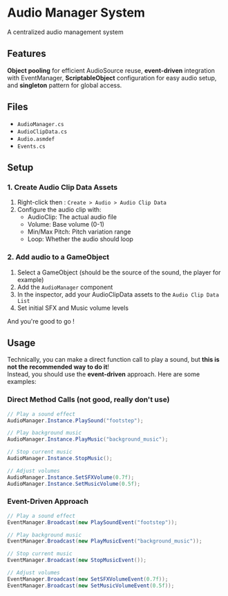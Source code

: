 # Audio Manager System

A centralized audio management system

## Features

**Object pooling** for efficient AudioSource reuse, **event-driven** integration with EventManager, **ScriptableObject** configuration for easy audio setup, and **singleton** pattern for global access.

## Files

- `AudioManager.cs`
- `AudioClipData.cs`
- `Audio.asmdef`
- `Events.cs`

## Setup

### 1. Create Audio Clip Data Assets

1. Right-click then : `Create > Audio > Audio Clip Data`
2. Configure the audio clip with:
   - AudioClip: The actual audio file
   - Volume: Base volume (0-1)
   - Min/Max Pitch: Pitch variation range
   - Loop: Whether the audio should loop

### 2. Add audio to a GameObject

1. Select a GameObject (should be the source of the sound, the player for example)
2. Add the `AudioManager` component
3. In the inspector, add your AudioClipData assets to the `Audio Clip Data List`
4. Set initial SFX and Music volume levels

And you're good to go !

## Usage

Technically, you can make a direct function call to play a sound, but **this is not the recommended way to do it**!  
Instead, you should use the **event-driven** approach. Here are some examples:

### Direct Method Calls (not good, really don't use)

```csharp
// Play a sound effect
AudioManager.Instance.PlaySound("footstep");

// Play background music
AudioManager.Instance.PlayMusic("background_music");

// Stop current music
AudioManager.Instance.StopMusic();

// Adjust volumes
AudioManager.Instance.SetSFXVolume(0.7f);
AudioManager.Instance.SetMusicVolume(0.5f);
```

### Event-Driven Approach

```csharp
// Play a sound effect
EventManager.Broadcast(new PlaySoundEvent("footstep"));

// Play background music
EventManager.Broadcast(new PlayMusicEvent("background_music"));

// Stop current music
EventManager.Broadcast(new StopMusicEvent());

// Adjust volumes
EventManager.Broadcast(new SetSFXVolumeEvent(0.7f));
EventManager.Broadcast(new SetMusicVolumeEvent(0.5f));
```
